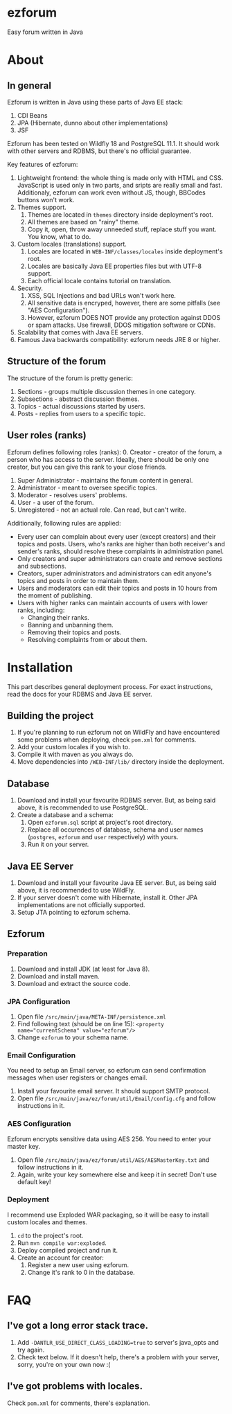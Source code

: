 # ezforum
Easy forum written in Java

# About
## In general
Ezforum is written in Java using these parts of Java EE stack:
1. CDI Beans
1. JPA (Hibernate, dunno about other implementations)
1. JSF

Ezforum has been tested on Wildfly 18 and PostgreSQL 11.1. It should work with other servers and RDBMS, but there's no official guarantee.

Key features of ezforum:
1. Lightweight frontend: the whole thing is made only with HTML and CSS. JavaScript is used only in two parts, and sripts are really small and fast. Additionaly, ezforum can work even without JS, though, BBCodes buttons won't work.
1. Themes support.
   1. Themes are located in `themes` directory inside deployment's root.
   1. All themes are based on "rainy" theme.
   1. Copy it, open, throw away unneeded stuff, replace stuff you want. You know, what to do.
1. Custom locales (translations) support.
   1. Locales are located in `WEB-INF/classes/locales` inside deployment's root.
   1. Locales are basically Java EE properties files but with UTF-8 support.
   1. Each official locale contains tutorial on translation.
1. Security.
   1. XSS, SQL Injections and bad URLs won't work here.
   1. All sensitive data is encryped, however, there are some pitfalls (see "AES Configuration").
   1. However, ezforum DOES NOT provide any protection against DDOS or spam attacks. Use firewall, DDOS mitigation software or CDNs.
1. Scalability that comes with Java EE servers.
1. Famous Java backwards compatibility: ezforum needs JRE 8 or higher.

## Structure of the forum
The structure of the forum is pretty generic:
1. Sections - groups multiple discussion themes in one category.
1. Subsections - abstract discussion themes.
1. Topics - actual discussions started by users.
1. Posts - replies from users to a specific topic.

## User roles (ranks)
Ezforum defines following roles (ranks):
0. Creator - creator of the forum, a person who has access to the server. Ideally, there should be only one creator, but you can give this rank to your close friends.
1. Super Administrator - maintains the forum content in general.
1. Administrator - meant to oversee specific topics.
1. Moderator - resolves users' problems.
1. User - a user of the forum.
1. Unregistered - not an actual role. Can read, but can't write.

Additionally, following rules are applied:
* Every user can complain about every user (except creators) and their topics and posts. Users, who's ranks are higher than both receiver's and sender's ranks, should resolve these complaints in administration panel.
* Only creators and super administrators can create and remove sections and subsections.
* Creators, super administrators and administrators can edit anyone's topics and posts in order to maintain them.
* Users and moderators can edit their topics and posts in 10 hours from the moment of publishing.
* Users with higher ranks can maintain accounts of users with lower ranks, including:
  * Changing their ranks.
  * Banning and unbanning them.
  * Removing their topics and posts.
  * Resolving complaints from or about them.
  
# Installation
This part describes general deployment process. For exact instructions, read the docs for your RDBMS and Java EE server.

## Building the project
1. If you're planning to run ezforum not on WildFly and have encountered some problems when deploying, check `pom.xml` for comments.
1. Add your custom locales if you wish to.
1. Compile it with maven as you always do.
1. Move dependencies into `/WEB-INF/lib/` directory inside the deployment.

## Database
1. Download and install your favourite RDBMS server. But, as being said above, it is recommended to use PostgreSQL.
1. Create a database and a schema:
   1. Open `ezforum.sql` script at project's root directory.
   1. Replace all occurences of database, schema and user names (`postgres`, `ezforum` and `user` respectively) with yours.
   1. Run it on your server.
  
## Java EE Server
1. Download and install your favourite Java EE server. But, as being said above, it is recommended to use WildFly.
1. If your server doesn't come with Hibernate, install it. Other JPA implementations are not officially supported.
1. Setup JTA pointing to ezforum schema.

## Ezforum
### Preparation
1. Download and install JDK (at least for Java 8).
1. Download and install maven.
1. Download and extract the source code.

### JPA Configuration
1. Open file `/src/main/java/META-INF/persistence.xml`
1. Find following text (should be on line 15): `<property name="currentSchema" value="ezforum"/>`
1. Change `ezforum` to your schema name.

### Email Configuration
You need to setup an Email server, so ezforum can send confirmation messages when user registers or changes email.
1. Install your favourite email server. It should support SMTP protocol.
1. Open file `/src/main/java/ez/forum/util/Email/config.cfg` and follow instructions in it.

### AES Configuration
Ezforum encrypts sensitive data using AES 256. You need to enter your master key.
1. Open file `/src/main/java/ez/forum/util/AES/AESMasterKey.txt` and follow instructions in it.
1. Again, write your key somewhere else and keep it in secret! Don't use default key!

### Deployment
I recommend use Exploded WAR packaging, so it will be easy to install custom locales and themes.
1. `cd` to the project's root.
1. Run `mvn compile war:exploded`.
1. Deploy compiled project and run it.
1. Create an account for creator:
   1. Register a new user using ezforum.
   1. Change it's rank to 0 in the database.

# FAQ
## I've got a long error stack trace.
1. Add `-DANTLR_USE_DIRECT_CLASS_LOADING=true` to server's java_opts and try again.
1. Check text below.
If it doesn't help, there's a problem with your server, sorry, you're on your own now :(

## I've got problems with locales.
Check `pom.xml` for comments, there's explanation.
